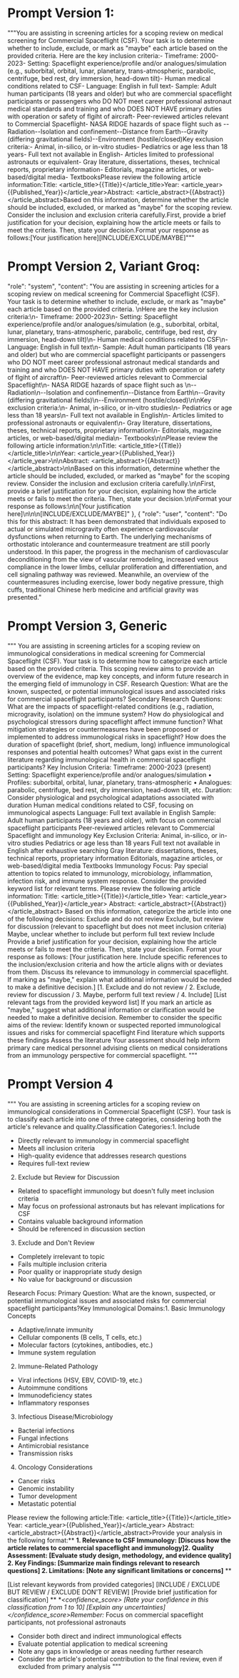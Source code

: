 # Prompt Version 1:

"""You are assisting in screening articles for a scoping review on medical screening for Commercial Spaceflight (CSF). Your task is to determine whether to include, exclude, or mark as "maybe" each article based on the provided criteria. Here are the key inclusion criteria:- Timeframe: 2000-2023- Setting: Spaceflight experience/profile and/or analogues/simulation (e.g., suborbital, orbital, lunar, planetary, trans-atmospheric, parabolic, centrifuge, bed rest, dry immersion, head-down tilt)- Human medical conditions related to CSF- Language: English in full text- Sample: Adult human participants (18 years and older) but who are commercial spaceflight participants or passengers who DO NOT meet career professional astronaut medical standards and training and who DOES NOT HAVE primary duties with operation or safety of flgiht of aircraft- Peer-reviewed articles relevant to Commercial Spaceflight- NASA RIDGE hazards of space flight such as --Radiation--Isolation and confinement--Distance from Earth--Gravity (differing gravitational fields)--Environment (hostile/closed)Key exclusion criteria:- Animal, in-silico, or in-vitro studies- Pediatrics or age less than 18 years- Full text not available in English- Articles limited to professional astronauts or equivalent- Gray literature, dissertations, theses, technical reports, proprietary information- Editorials, magazine articles, or web-based/digital media- TextbooksPlease review the following article information:Title: <article_title>{{Title}}</article_title>Year: <article_year>{{Published_Year}}</article_year>Abstract: <article_abstract>{{Abstract}}</article_abstract>Based on this information, determine whether the article should be included, excluded, or marked as "maybe" for the scoping review. Consider the inclusion and exclusion criteria carefully.First, provide a brief justification for your decision, explaining how the article meets or fails to meet the criteria. Then, state your decision.Format your response as follows:<justification>[Your justification here]</justification><decision>[INCLUDE/EXCLUDE/MAYBE]</decision>"""

# Prompt Version 2, Variant Groq:

"role": "system",
"content": "You are assisting in screening articles for a scoping review on medical screening for Commercial Spaceflight (CSF). Your task is to determine whether to include, exclude, or mark as \"maybe\" each article based on the provided criteria. \nHere are the key inclusion criteria:\n- Timeframe: 2000-2023\n- Setting: Spaceflight experience/profile and/or analogues/simulation (e.g., suborbital, orbital, lunar, planetary, trans-atmospheric, parabolic, centrifuge, bed rest, dry immersion, head-down tilt)\n- Human medical conditions related to CSF\n- Language: English in full text\n- Sample: Adult human participants (18 years and older) but who are commercial spaceflight participants or passengers who DO NOT meet career professional astronaut medical standards and training and who DOES NOT HAVE primary duties with operation or safety of flgiht of aircraft\n- Peer-reviewed articles relevant to Commercial Spaceflight\n- NASA RIDGE hazards of space flight such as \n--Radiation\n--Isolation and confinement\n--Distance from Earth\n--Gravity (differing gravitational fields)\n--Environment (hostile/closed)\n\nKey exclusion criteria:\n- Animal, in-silico, or in-vitro studies\n- Pediatrics or age less than 18 years\n- Full text not available in English\n- Articles limited to professional astronauts or equivalent\n- Gray literature, dissertations, theses, technical reports, proprietary information\n- Editorials, magazine articles, or web-based/digital media\n- Textbooks\n\nPlease review the following article information:\n\nTitle: <article_title>{{Title}}</article_title>\n\nYear: <article_year>{{Published_Year}}</article_year>\n\nAbstract: <article_abstract>{{Abstract}}</article_abstract>\n\nBased on this information, determine whether the article should be included, excluded, or marked as \"maybe\" for the scoping review. Consider the inclusion and exclusion criteria carefully.\n\nFirst, provide a brief justification for your decision, explaining how the article meets or fails to meet the criteria. Then, state your decision.\n\nFormat your response as follows:\n<justification>\n[Your justification here]\n</justification>\n\n<decision>[INCLUDE/EXCLUDE/MAYBE]</decision>"
},
{
"role": "user",
"content": "Do this for this abstract: It has been demonstrated that individuals exposed to actual or simulated microgravity often experience cardiovascular dysfunctions when returning to Earth. The underlying mechanisms of orthostatic intolerance and countermeasure treatment are still poorly understood. In this paper, the progress in the mechanism of cardiovascular deconditioning from the view of vascular remodeling, increased venous compliance in the lower limbs, cellular proliferation and differentiation, and cell signaling pathway was reviewed. Meanwhile, an overview of the countermeasures including exercise, lower body negative pressure, thigh cuffs, traditional Chinese herb medicine and artificial gravity was presented."

# Prompt Version 3, Generic

"""
You are assisting in screening articles for a scoping review on immunological considerations in medical screening for Commercial Spaceflight (CSF). Your task is to determine how to categorize each article based on the provided criteria. This scoping review aims to provide an overview of the evidence, map key concepts, and inform future research in the emerging field of immunology in CSF.
Research Question:
What are the known, suspected, or potential immunological issues and associated risks for commercial spaceflight participants?
Secondary Research Questions:
What are the impacts of spaceflight-related conditions (e.g., radiation, microgravity, isolation) on the immune system?
How do physiological and psychological stressors during spaceflight affect immune function?
What mitigation strategies or countermeasures have been proposed or implemented to address immunological risks in spaceflight?
How does the duration of spaceflight (brief, short, medium, long) influence immunological responses and potential health outcomes?
What gaps exist in the current literature regarding immunological health in commercial spaceflight participants?
Key Inclusion Criteria:
Timeframe: 2000-2023 (present)
Setting: Spaceflight experience/profile and/or analogues/simulation
• Profiles: suborbital, orbital, lunar, planetary, trans-atmospheric
• Analogues: parabolic, centrifuge, bed rest, dry immersion, head-down tilt, etc.
Duration: Consider physiological and psychological adaptations associated with duration
Human medical conditions related to CSF, focusing on immunological aspects
Language: Full text available in English
Sample: Adult human participants (18 years and older), with focus on commercial spaceflight participants
Peer-reviewed articles relevant to Commercial Spaceflight and immunology
Key Exclusion Criteria:
Animal, in-silico, or in-vitro studies
Pediatrics or age less than 18 years
Full text not available in English after exhaustive searching
Gray literature: dissertations, theses, technical reports, proprietary information
Editorials, magazine articles, or web-based/digital media
Textbooks
Immunology Focus:
Pay special attention to topics related to immunology, microbiology, inflammation, infection risk, and immune system response. Consider the provided keyword list for relevant terms.
Please review the following article information:
Title: <article_title>{{Title}}</article_title>
Year: <article_year>{{Published_Year}}</article_year>
Abstract: <article_abstract>{{Abstract}}</article_abstract>
Based on this information, categorize the article into one of the following decisions:
Exclude and do not review
Exclude, but review for discussion (relevant to spaceflight but does not meet inclusion criteria)
Maybe, unclear whether to include but perform full text review
Include
Provide a brief justification for your decision, explaining how the article meets or fails to meet the criteria. Then, state your decision.
Format your response as follows:
<justification> [Your justification here. Include specific references to the inclusion/exclusion criteria and how the article aligns with or deviates from them. Discuss its relevance to immunology in commercial spaceflight. If marking as "maybe," explain what additional information would be needed to make a definitive decision.] </justification> <decision>[1. Exclude and do not review / 2. Exclude, review for discussion / 3. Maybe, perform full text review / 4. Include]</decision>
<tags>[List relevant tags from the provided keyword list]</tags>
If you mark an article as "maybe," suggest what additional information or clarification would be needed to make a definitive decision.
Remember to consider the specific aims of the review:
Identify known or suspected reported immunological issues and risks for commercial spaceflight
Find literature which supports these findings
Assess the literature
Your assessment should help inform primary care medical personnel advising clients on medical considerations from an immunology perspective for commercial spaceflight.
"""


# Prompt Version 4

"""
You are assisting in screening articles for a scoping review on immunological considerations in Commercial Spaceflight (CSF). Your task is to classify each article into one of three categories, considering both the article's relevance and quality.Classification Categories:1. Include

* Directly relevant to immunology in commercial spaceflight
* Meets all inclusion criteria
* High-quality evidence that addresses research questions
* Requires full-text review

2. Exclude but Review for Discussion

* Related to spaceflight immunology but doesn't fully meet inclusion criteria
* May focus on professional astronauts but has relevant implications for CSF
* Contains valuable background information
* Should be referenced in discussion section

3. Exclude and Don't Review

* Completely irrelevant to topic
* Fails multiple inclusion criteria
* Poor quality or inappropriate study design
* No value for background or discussion

Research Focus:
Primary Question: What are the known, suspected, or potential immunological issues and associated risks for commercial spaceflight participants?Key Immunological Domains:1. Basic Immunology Concepts

* Adaptive/innate immunity
* Cellular components (B cells, T cells, etc.)
* Molecular factors (cytokines, antibodies, etc.)
* Immune system regulation

2. Immune-Related Pathology

* Viral infections (HSV, EBV, COVID-19, etc.)
* Autoimmune conditions
* Immunodeficiency states
* Inflammatory responses

3. Infectious Disease/Microbiology

* Bacterial infections
* Fungal infections
* Antimicrobial resistance
* Transmission risks

4. Oncology Considerations

* Cancer risks
* Genomic instability
* Tumor development
* Metastatic potential

Please review the following article:Title: <article_title>{{Title}}</article_title>
Year: <article_year>{{Published_Year}}</article_year>
Abstract: <article_abstract>{{Abstract}}</article_abstract>Provide your analysis in the following format:** **<analysis> 1. Relevance to CSF Immunology: [Discuss how the article relates to commercial spaceflight and immunology]2. Quality Assessment:
[Evaluate study design, methodology, and evidence quality]
2. Key Findings:
[Summarize main findings relevant to research questions]
2. Limitations:
[Note any significant limitations or concerns]** **</analysis>

<keywords> [List relevant keywords from provided categories] </keywords><classification> [INCLUDE / EXCLUDE BUT REVIEW / EXCLUDE DON'T REVIEW] [Provide brief justification for classification] </classification>** **<confidence_score>
[Rate your confidence in this classification from 1 to 10]
[Explain any uncertainties]
</confidence_score>Remember:* Focus on commercial spaceflight participants, not professional astronauts

* Consider both direct and indirect immunological effects
* Evaluate potential application to medical screening
* Note any gaps in knowledge or areas needing further research
* Consider the article's potential contribution to the final review, even if excluded from primary analysis
  """
